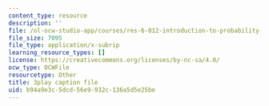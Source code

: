 ```yaml
---
content_type: resource
description: ''
file: /ol-ocw-studio-app/courses/res-6-012-introduction-to-probability-spring-2018/b94a9e3c5dcd56e9932c136a5d5e25be_wnts35dE1Sg.vtt
file_size: 7095
file_type: application/x-subrip
learning_resource_types: []
license: https://creativecommons.org/licenses/by-nc-sa/4.0/
ocw_type: OCWFile
resourcetype: Other
title: 3play caption file
uid: b94a9e3c-5dcd-56e9-932c-136a5d5e25be
---
```

